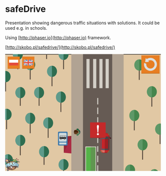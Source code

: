 # safeDrive

Presentation showing dangerous traffic situations with solutions.
It could be used e.g. in schools.

Using [http://phaser.io](http://phaser.io) framework.

[http://skobo.pl/safedrive/](http://skobo.pl/safedrive/)

![screenshot](https://raw.githubusercontent.com/adamskopl/safeDrive/master/safedrive.png)
